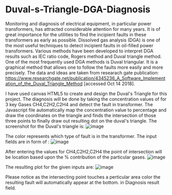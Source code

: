 # Duval-s-Triangle-DGA-Diagnosis
Monitoring and diagnosis of electrical equipment, in particular power transformers, has attracted considerable attention for many years. It is of great importance for the utilities to find the incipient faults in these transformers as early as possible. Dissolved gas analysis (DGA) is one of the most useful techniques to detect incipient faults in oil-filled power transformers. Various methods have been developed to interpret DGA results such as IEC ratio code, Rogers method and Duval triangle method. One of the most frequently used DGA methods is Duval triangular. It is a graphical method that allows one to follow the faults more easily and more precisely. 
The data and ideas are taken from researach gate publication:
https://www.researchgate.net/publication/4345236_A_Software_Implementation_of_the_Duval_Triangle_Method [accessed Oct 14 2018].

I have used canvas HTML5 to create and design the Duval's Triangle for this project. The diagnosis will be done by taking the concentration values of for 3 key Gases CH4,C2H2,C2H4 and detect the fault in transformer.
The Javascript file automatically map the concentration value to percentage and draw the coordinates on the triangle and finds
the intersection of those three points to finally draw out resulting dot on the duval's triangle.
The screenshot for the Duval's triangle is:
![image](https://user-images.githubusercontent.com/35109373/46913576-9ae83080-cfad-11e8-923e-96f68081622a.png)

The color represents which type of fault is in the transformer.
The input fields are in form of :
![image](https://user-images.githubusercontent.com/35109373/46913698-c79d4780-cfaf-11e8-95de-3f5e5d86527b.png)

After entering the values for CH4,C2H2,C2H4 the point of intersection will be location based upon the % contribution of the particular 
gases.
![image](https://user-images.githubusercontent.com/35109373/46913721-1e0a8600-cfb0-11e8-8ae8-32a23e1f9cff.png)

The resulting plot for the given inputs are:
![image](https://user-images.githubusercontent.com/35109373/46913732-4e522480-cfb0-11e8-86d7-9ff441058bd8.png)

Please notice as the intersecting point touches a perticular area color the resulting fault will automatically appear at the bottom.
in Diagnosis result field.
